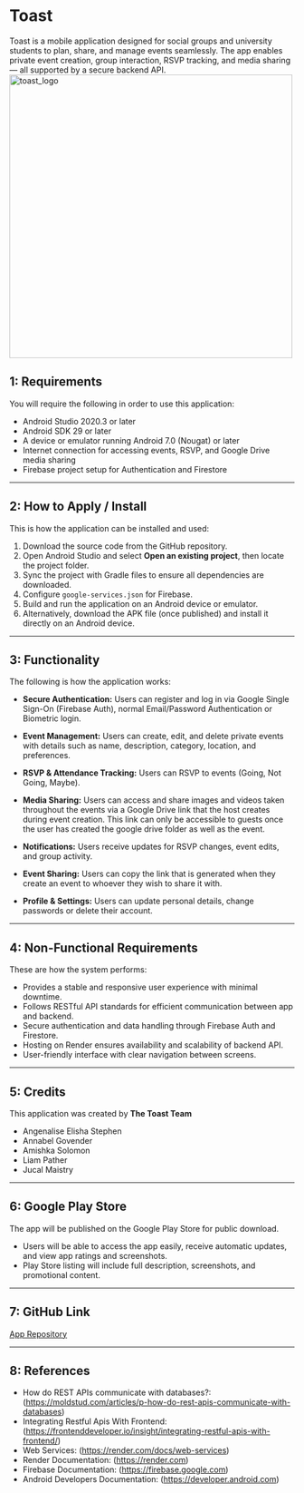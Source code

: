 # Toast
Toast is a mobile application designed for social groups and university students to plan, share, and manage events seamlessly. The app enables private event creation, group interaction, RSVP tracking, and media sharing — all supported by a secure backend API.
<img width="500" height="500" alt="toast_logo" src="https://github.com/user-attachments/assets/c74a8818-1795-472a-84e8-6cc9c2aaa498" />


## 1: Requirements

You will require the following in order to use this application:

* Android Studio 2020.3 or later
* Android SDK 29 or later
* A device or emulator running Android 7.0 (Nougat) or later
* Internet connection for accessing events, RSVP, and Google Drive media sharing
* Firebase project setup for Authentication and Firestore

---

## 2: How to Apply / Install

This is how the application can be installed and used:

1. Download the source code from the GitHub repository.
2. Open Android Studio and select **Open an existing project**, then locate the project folder.
3. Sync the project with Gradle files to ensure all dependencies are downloaded.
4. Configure `google-services.json` for Firebase.
5. Build and run the application on an Android device or emulator.
6. Alternatively, download the APK file (once published) and install it directly on an Android device.

---

## 3: Functionality

The following is how the application works:

* **Secure Authentication:**
  Users can register and log in via Google Single Sign-On (Firebase Auth), normal Email/Password Authentication or Biometric login.

* **Event Management:**
  Users can create, edit, and delete private events with details such as name, description, category, location, and preferences.

* **RSVP & Attendance Tracking:**
  Users can RSVP to events (Going, Not Going, Maybe).

* **Media Sharing:**
  Users can access and share images and videos taken throughout the events via a Google Drive link that the host creates during event creation. This link can only be accessible to guests once the user has created the google drive folder as well as the event. 

* **Notifications:**
  Users receive updates for RSVP changes, event edits, and group activity.

* **Event Sharing:**
  Users can copy the link that is generated when they create an event to whoever they wish to share it with. 

* **Profile & Settings:**
  Users can update personal details, change passwords or delete their account.

---

## 4: Non-Functional Requirements

These are how the system performs:

* Provides a stable and responsive user experience with minimal downtime.
* Follows RESTful API standards for efficient communication between app and backend.
* Secure authentication and data handling through Firebase Auth and Firestore.
* Hosting on Render ensures availability and scalability of backend API.
* User-friendly interface with clear navigation between screens.

---

## 5: Credits

This application was created by **The Toast Team**

* Angenalise Elisha Stephen
* Annabel Govender
* Amishka Solomon
* Liam Pather
* Jucal Maistry

---

## 6: Google Play Store

The app will be published on the Google Play Store for public download.

* Users will be able to access the app easily, receive automatic updates, and view app ratings and screenshots.
* Play Store listing will include full description, screenshots, and promotional content.

---

## 7: GitHub Link
[App Repository](https://github.com/ST10291541/Technovate)

---

## 8: References

* How do REST APIs communicate with databases?: (https://moldstud.com/articles/p-how-do-rest-apis-communicate-with-databases)
* Integrating Restful Apis With Frontend: (https://frontenddeveloper.io/insight/integrating-restful-apis-with-frontend/)
* Web Services: (https://render.com/docs/web-services)
* Render Documentation: (https://render.com)
* Firebase Documentation: (https://firebase.google.com)
* Android Developers Documentation: (https://developer.android.com)

